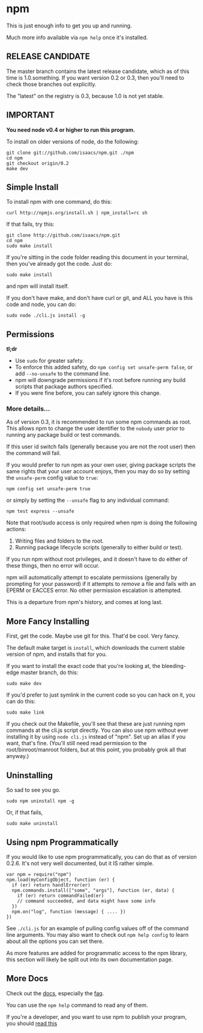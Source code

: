 # npm

This is just enough info to get you up and running.

Much more info available via `npm help` once it's installed.

## RELEASE CANDIDATE

The master branch contains the latest release candidate, which as of
this time is 1.0.something.  If you want version 0.2 or 0.3, then you'll
need to check those branches out explicitly.

The "latest" on the registry is 0.3, because 1.0 is not yet stable.

## IMPORTANT

**You need node v0.4 or higher to run this program.**

To install on older versions of node, do the following:

    git clone git://github.com/isaacs/npm.git ./npm
    cd npm
    git checkout origin/0.2
    make dev

## Simple Install

To install npm with one command, do this:

    curl http://npmjs.org/install.sh | npm_install=rc sh

If that fails, try this:

    git clone http://github.com/isaacs/npm.git
    cd npm
    sudo make install

If you're sitting in the code folder reading this document in your
terminal, then you've already got the code.  Just do:

    sudo make install

and npm will install itself.

If you don't have make, and don't have curl or git, and ALL you have is
this code and node, you can do:

    sudo node ./cli.js install -g

## Permissions

**tl;dr**

* Use `sudo` for greater safety.
* To enforce this added safety, do `npm config set unsafe-perm false`,
  or add `--no-unsafe` to the command line.
* npm will downgrade permissions if it's root before running any build
  scripts that package authors specified.
* If you were fine before, you can safely ignore this change.

### More details...

As of version 0.3, it is recommended to run some npm commands as root.
This allows npm to change the user identifier to the `nobody` user prior
to running any package build or test commands.

If this user id switch fails (generally because you are not the root
user) then the command will fail.

If you would prefer to run npm as your own user, giving package scripts
the same rights that your user account enjoys, then you may do so by
setting the `unsafe-perm` config value to `true`:

    npm config set unsafe-perm true

or simply by setting the `--unsafe` flag to any individual command:

    npm test express --unsafe


Note that root/sudo access is only required when npm is doing the
following actions:

1. Writing files and folders to the root.
2. Running package lifecycle scripts (generally to either build or
   test).

If you run npm without root privileges, and it doesn't have to do either
of these things, then no error will occur.

npm will automatically attempt to escalate permissions (generally by
prompting for your password) if it attempts to *remove* a file and fails
with an EPERM or EACCES error.  No other permission escalation is
attempted.

This is a departure from npm's history, and comes at long last.

## More Fancy Installing

First, get the code.  Maybe use git for this.  That'd be cool.  Very fancy.

The default make target is `install`, which downloads the current stable
version of npm, and installs that for you.

If you want to install the exact code that you're looking at, the bleeding-edge
master branch, do this:

    sudo make dev

If you'd prefer to just symlink in the current code so you can hack
on it, you can do this:

    sudo make link

If you check out the Makefile, you'll see that these are just running npm commands
at the cli.js script directly.  You can also use npm without ever installing
it by using `node cli.js` instead of "npm".  Set up an alias if you want, that's
fine.  (You'll still need read permission to the root/binroot/manroot folders,
but at this point, you probably grok all that anyway.)

## Uninstalling

So sad to see you go.

    sudo npm uninstall npm -g

Or, if that fails,

    sudo make uninstall

## Using npm Programmatically

If you would like to use npm programmatically, you can do that as of
version 0.2.6.  It's not very well documented, but it IS rather simple.

    var npm = require("npm")
    npm.load(myConfigObject, function (er) {
      if (er) return handlError(er)
      npm.commands.install(["some", "args"], function (er, data) {
        if (er) return commandFailed(er)
        // command succeeded, and data might have some info
      })
      npm.on("log", function (message) { .... })
    })

See `./cli.js` for an example of pulling config values off of the
command line arguments.  You may also want to check out `npm help
config` to learn about all the options you can set there.

As more features are added for programmatic access to the npm library,
this section will likely be split out into its own documentation page.

## More Docs

Check out the [docs](http://github.com/isaacs/npm/blob/master/doc/),
especially the
[faq](http://github.com/isaacs/npm/blob/master/doc/faq.md#readme).

You can use the `npm help` command to read any of them.

If you're a developer, and you want to use npm to publish your program,
you should
[read this](http://github.com/isaacs/npm/blob/master/doc/developers.md#readme)
